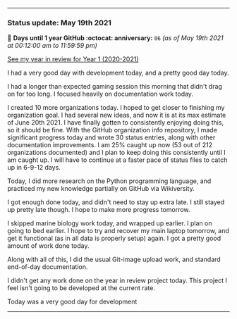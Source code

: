 
***

### Status update: May 19th 2021

🎂 **Days until 1 year GitHub :octocat: anniversary:** `06` _(as of May 19th 2021 at 00:12:00 am to 11:59:59 pm)_

[See my year in review for Year 1 (2020-2021)](https://github.com/seanpm2001/seanpm2001/blob/master/Special/Year-in-Review/2020-2021)

I had a very good day with development today, and a pretty good day today.

I had a longer than expected gaming session this morning that didn't drag on for too long. I focused heavily on documentation work today.

I created 10 more organizations today. I hoped to get closer to finishing my organization goal. I had several new ideas, and now it is at its max estimate of June 20th 2021. I have finally gotten to consistently enjoying doing this, so it should be fine. With the GitHub organization info repository, I made significant progress today and wrote 30 status entries, along with other documentation improvements. I am 25% caught up now (53 out of 212 organizations documented) and I plan to keep doing this consistently until I am caught up. I will have to continue at a faster pace of status files to catch up in 6-9-12 days.

Today, I did more research on the Python programming language, and practiced my new knowledge partially on GitHub via Wikiversity.

I got enough done today, and didn't need to stay up extra late. I still stayed up pretty late though. I hope to make more progress tomorrow.

I skipped marine biology work today, and wrapped up earlier. I plan on going to bed earlier. I hope to try and recover my main laptop tomorrow, and get it functional (as in all data is properly setup) again. I got a pretty good amount of work done today.

Along with all of this, I did the usual Git-image upload work, and standard end-of-day documentation.

I didn't get any work done on the year in review project today. This project I feel isn't going to be developed at the current rate.

Today was a very good day for development

***
